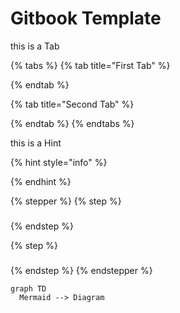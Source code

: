 # Gitbook Template

this is a Tab

{% tabs %}
{% tab title="First Tab" %}

{% endtab %}

{% tab title="Second Tab" %}

{% endtab %}
{% endtabs %}

this is a Hint

{% hint style="info" %}

{% endhint %}



{% stepper %}
{% step %}
###


{% endstep %}

{% step %}
###


{% endstep %}
{% endstepper %}

```mermaid
graph TD
  Mermaid --> Diagram
```
